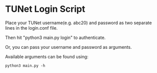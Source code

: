# TUNet Login Script

Place your TUNet username(e.g. abc20) and password as two separate lines in the login.conf file.

Then hit "python3 main.py login" to authenticate.

Or, you can pass your username and password as arguments. 

Available arguments can be found using:

```
python3 main.py -h
```
